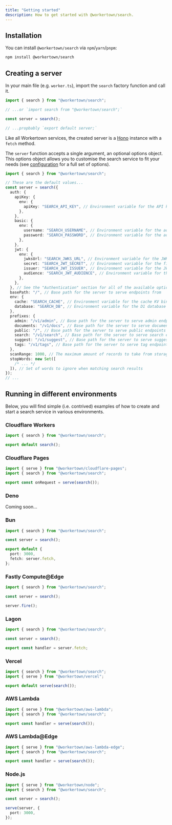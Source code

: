 ```yaml
---
title: "Getting started"
description: How to get started with @workertown/search.
---
```


## Installation

You can install `@workertown/search` via `npm`/`yarn`/`pnpm`:

```bash
npm install @workertown/search
```

## Creating a server

In your main file (e.g. `worker.ts`), import the `search` factory function and
call it.

```ts
import { search } from "@workertown/search";

// ...or `import search from "@workertown/search";`

const server = search();

// ...propbably `export default server;`
```

Like all Workertown services, the created server is a [Hono]() instance with a
`fetch` method.

The `server` function accepts a single argument, an optional options object.
This options object allows you to customise the search service to fit your
needs (see [configuration](/docs/packages/search/configuration) for a full set
of options).

```ts
import { search } from "@workertown/search";

// These are the default values...
const server = search({
  auth: {
    apiKey: {
      env: {
        apiKey: "SEARCH_API_KEY", // Environment variable for the API key
      },
    },
    basic: {
      env: {
        username: "SEARCH_USERNAME", // Environment variable for the admin username
        password: "SEARCH_PASSWORD", // Environment variable for the admin password
      },
    },
    jwt: {
      env: {
        jwksUrl: "SEARCH_JWKS_URL", // Environment variable for the JWKS URL
        secret: "SEARCH_JWT_SECRET", // Environment variable for the fixed JWT secret
        issuer: "SEARCH_JWT_ISSUER", // Environment variable for the JWT issuer
        audience: "SEARCH_JWT_AUDIENCE", // Environment variable for the JWT audience
      },
    },
  }, // See the "Authentication" section for all of the available options in `auth`
  basePath: "/", // Base path for the server to serve endpoints from
  env: {
    cache: "SEARCH_CACHE", // Environment variable for the cache KV binding (Cloudflare Workers only)
    database: "SEARCH_DB", // Environment variable for the D1 database binding (Cloudflare Workers only)
  },
  prefixes: {
    admin: "/v1/admin", // Base path for the server to serve admin endpoints from
    documents: "/v1/docs", // Base path for the server to serve documents endpoints from
    public: "/", // Base path for the server to serve public endpoints from
    search: "/v1/search", // Base path for the server to serve search endpoints from
    suggest: "/v1/suggest", // Base path for the server to serve suggest endpoints from
    tags: "/v1/tags", // Base path for the server to serve tag endpoints from
  },
  scanRange: 1000, // The maximum amount of records to take from storage at one time to search across
  stopWords: new Set([
    /* ... */
  ]), // Set of words to ignore when matching search results
});
// ...
```

## Running in different environments

Below, you will find simple (i.e. contrived) examples of how to create and start
a search service in various environments.

### Cloudflare Workers

```ts
import { search } from "@workertown/search";

export default search();
```

### Cloudflare Pages

```ts
import { serve } from "@workertown/cloudflare-pages";
import { search } from "@workertown/search";

export const onRequest = serve(search());
```

### Deno

Coming soon...

### Bun

```ts
import { search } from "@workertown/search";

const server = search();

export default {
  port: 3000,
  fetch: server.fetch,
};
```

### Fastly Compute@Edge

```ts
import { search } from "@workertown/search";

const server = search();

server.fire();
```

### Lagon

```ts
import { search } from "@workertown/search";

const server = search();

export const handler = server.fetch;
```

### Vercel

```ts
import { search } from "@workertown/search";
import { serve } from "@workertown/vercel";

export default serve(search());
```

### AWS Lambda

```ts
import { serve } from "@workertown/aws-lambda";
import { search } from "@workertown/search";

export const handler = serve(search());
```

### AWS Lambda@Edge

```ts
import { serve } from "@workertown/aws-lambda-edge";
import { search } from "@workertown/search";

export const handler = serve(search());
```

### Node.js

```ts
import { serve } from "@workertown/node";
import { search } from "@workertown/search";

const server = search();

serve(server, {
  port: 3000,
});
```
